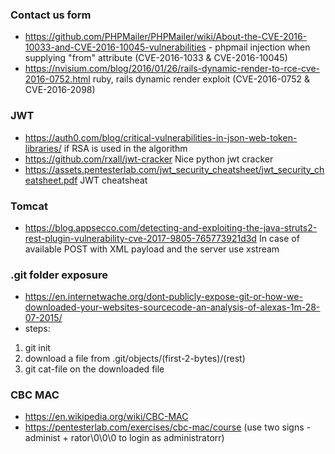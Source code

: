### Contact us form
- https://github.com/PHPMailer/PHPMailer/wiki/About-the-CVE-2016-10033-and-CVE-2016-10045-vulnerabilities - phpmail injection when supplying "from" attribute (CVE-2016-1033 & CVE-2016-10045)
- https://nvisium.com/blog/2016/01/26/rails-dynamic-render-to-rce-cve-2016-0752.html ruby, rails dynamic render exploit (CVE-2016-0752 & CVE-2016-2098)

### JWT
- https://auth0.com/blog/critical-vulnerabilities-in-json-web-token-libraries/ if RSA is used in the algorithm
- https://github.com/rxall/jwt-cracker Nice python jwt cracker
- https://assets.pentesterlab.com/jwt_security_cheatsheet/jwt_security_cheatsheet.pdf JWT cheatsheat


### Tomcat
- https://blog.appsecco.com/detecting-and-exploiting-the-java-struts2-rest-plugin-vulnerability-cve-2017-9805-765773921d3d In case of available POST with XML payload and the server use xstream


### .git folder exposure
- https://en.internetwache.org/dont-publicly-expose-git-or-how-we-downloaded-your-websites-sourcecode-an-analysis-of-alexas-1m-28-07-2015/
- steps:
1. git init
2. download a file from .git/objects/(first-2-bytes)/(rest)
3. git cat-file on the downloaded file

### CBC MAC
- https://en.wikipedia.org/wiki/CBC-MAC
- https://pentesterlab.com/exercises/cbc-mac/course (use two signs - administ + rator\0\0\0 to login as administratorr)